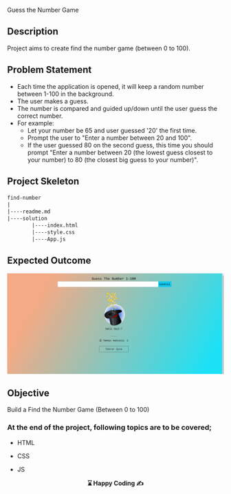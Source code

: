 Guess the Number Game

## Description

Project aims to create find the number game (between 0 to 100).

## Problem Statement

- Each time the application is opened, it will keep a random number between 1-100 in the background.
- The user makes a guess.
- The number is compared and guided up/down until the user guess the correct number.
- For example:
  - Let your number be 65 and user guessed '20' the first time.
  - Prompt the user to "Enter a number between 20 and 100".
  - If the user guessed 80 on the second guess, this time you should prompt "Enter a number between 20 (the lowest guess closest to your number) to 80 (the closest big guess to your number)".

## Project Skeleton

```
find-number
|
|----readme.md         
|----solution
        |----index.html
        |----style.css
        |----App.js
```

## Expected Outcome

![Project Snapshot](./sayi-tahmin.gif)

## Objective

Build a Find the Number Game (Between 0 to 100)

### At the end of the project, following topics are to be covered;

- HTML

- CSS

- JS

<p align='center'> <strong>⌛ Happy Coding  ✍</strong> </p>
